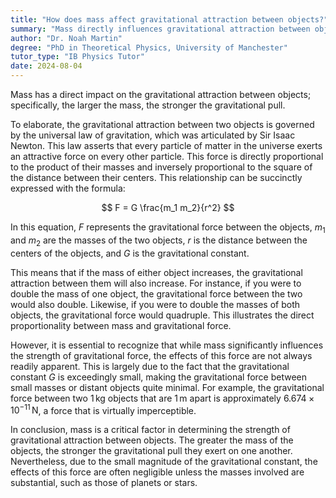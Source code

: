 ```yaml
---
title: "How does mass affect gravitational attraction between objects?"
summary: "Mass directly influences gravitational attraction between objects; the greater the mass, the stronger the gravitational pull."
author: "Dr. Noah Martin"
degree: "PhD in Theoretical Physics, University of Manchester"
tutor_type: "IB Physics Tutor"
date: 2024-08-04
---
```


Mass has a direct impact on the gravitational attraction between objects; specifically, the larger the mass, the stronger the gravitational pull.

To elaborate, the gravitational attraction between two objects is governed by the universal law of gravitation, which was articulated by Sir Isaac Newton. This law asserts that every particle of matter in the universe exerts an attractive force on every other particle. This force is directly proportional to the product of their masses and inversely proportional to the square of the distance between their centers. This relationship can be succinctly expressed with the formula:

$$
F = G \frac{m_1 m_2}{r^2}
$$

In this equation, $F$ represents the gravitational force between the objects, $m_1$ and $m_2$ are the masses of the two objects, $r$ is the distance between the centers of the objects, and $G$ is the gravitational constant.

This means that if the mass of either object increases, the gravitational attraction between them will also increase. For instance, if you were to double the mass of one object, the gravitational force between the two would also double. Likewise, if you were to double the masses of both objects, the gravitational force would quadruple. This illustrates the direct proportionality between mass and gravitational force.

However, it is essential to recognize that while mass significantly influences the strength of gravitational force, the effects of this force are not always readily apparent. This is largely due to the fact that the gravitational constant $G$ is exceedingly small, making the gravitational force between small masses or distant objects quite minimal. For example, the gravitational force between two $1 \, \text{kg}$ objects that are $1 \, \text{m}$ apart is approximately $6.674 \times 10^{-11} \, \text{N}$, a force that is virtually imperceptible.

In conclusion, mass is a critical factor in determining the strength of gravitational attraction between objects. The greater the mass of the objects, the stronger the gravitational pull they exert on one another. Nevertheless, due to the small magnitude of the gravitational constant, the effects of this force are often negligible unless the masses involved are substantial, such as those of planets or stars.
    